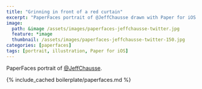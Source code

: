 ```yaml
---
title: "Grinning in front of a red curtain"
excerpt: "PaperFaces portrait of @JeffChausse drawn with Paper for iOS on an iPad."
image: 
  path: &image /assets/images/paperfaces-jeffchausse-twitter.jpg 
  feature: *image
  thumbnail: /assets/images/paperfaces-jeffchausse-twitter-150.jpg
categories: [paperfaces]
tags: [portrait, illustration, Paper for iOS]
---
```


PaperFaces portrait of [@JeffChausse](https://twitter.com/JeffChausse).

{% include_cached boilerplate/paperfaces.md %}
